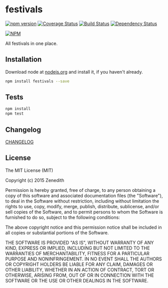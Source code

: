 # festivals
[![npm version](https://badge.fury.io/js/festivals.svg)](http://badge.fury.io/js/festivals)
[![Coverage Status](https://coveralls.io/repos/festivals-platform/npm-festivals/badge.png?branch=master)](https://coveralls.io/r/festivals-platform/npm-festivals?branch=master)
[![Build Status](https://travis-ci.org/festivals-platform/npm-festivals.svg?branch=master)](https://travis-ci.org/festivals-platform/npm-festivals)
[![Dependency Status](https://david-dm.org/Zenedith/npm-my-restify-api.svg)](https://david-dm.org/Zenedith/npm-my-restify-api)

[![NPM](https://nodei.co/npm/festivals.png?downloads=true&stars=true)](https://nodei.co/npm/festivals/)

All festivals in one place.

## Installation

Download node at [nodejs.org](http://nodejs.org) and install it, if you haven't already.

```sh
npm install festivals --save
```


## Tests

```sh
npm install
npm test
```

## Changelog

[CHANGELOG](CHANGELOG.md)


## License
The MIT License (MIT)

Copyright (c) 2015 Zenedith

Permission is hereby granted, free of charge, to any person obtaining a copy
of this software and associated documentation files (the "Software"), to deal
in the Software without restriction, including without limitation the rights
to use, copy, modify, merge, publish, distribute, sublicense, and/or sell
copies of the Software, and to permit persons to whom the Software is
furnished to do so, subject to the following conditions:

The above copyright notice and this permission notice shall be included in all
copies or substantial portions of the Software.

THE SOFTWARE IS PROVIDED "AS IS", WITHOUT WARRANTY OF ANY KIND, EXPRESS OR
IMPLIED, INCLUDING BUT NOT LIMITED TO THE WARRANTIES OF MERCHANTABILITY,
FITNESS FOR A PARTICULAR PURPOSE AND NONINFRINGEMENT. IN NO EVENT SHALL THE
AUTHORS OR COPYRIGHT HOLDERS BE LIABLE FOR ANY CLAIM, DAMAGES OR OTHER
LIABILITY, WHETHER IN AN ACTION OF CONTRACT, TORT OR OTHERWISE, ARISING FROM,
OUT OF OR IN CONNECTION WITH THE SOFTWARE OR THE USE OR OTHER DEALINGS IN THE
SOFTWARE.